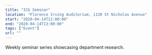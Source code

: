 ```yaml
---
title: "ICG Seminar"
location: "Florence Irving Auditorium, 1130 St Nicholas Avenue"
start: "2020-04-14T12:00:00"
end: "2020-04-14T13:00:00"
tags: ["Event"]
url: ""
---
```


Weekly seminar series showcasing department research.

<!-- endexcerpt -->
